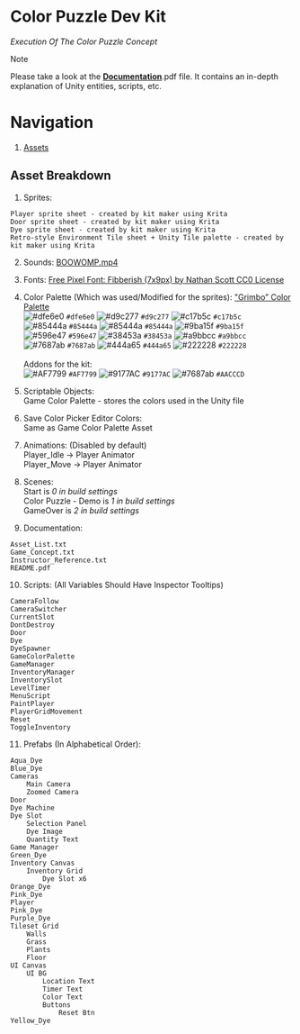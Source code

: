 # Color Puzzle Dev Kit
_Execution Of The Color Puzzle Concept_

> [!NOTE]
> Please take a look at the [**Documentation**](https://github.com/Kamjam/Color-Puzzle-Dev-Kit/tree/main/Color%20Puzzle%20Dev%20Kit/Assets/Documentation/Color%20Puzzle%20-%20READ%20ME%20with%20Images%20%20Folder).pdf file. It contains an in-depth explanation of Unity entities, scripts, etc.

# Navigation
1. [Assets](#Asset-Breakdown) 

## Asset Breakdown
1. Sprites:
```
Player sprite sheet - created by kit maker using Krita
Door sprite sheet - created by kit maker using Krita
Dye sprite sheet - created by kit maker using Krita
Retro-style Environment Tile sheet + Unity Tile palette - created by kit maker using Krita
```

2. Sounds: [BOOWOMP.mp4](https://youtu.be/KnhXwlFeRP8?si=TvqRCXDzSS8gsaNw)

3. Fonts: [Free Pixel Font: Fibberish (7x9px) by Nathan Scott CC0 License](https://caffinate.itch.io/fibberish)

4. Color Palette (Which was used/Modified for the sprites): ["Grimbo” Color Palette](https://lospec.com/palette-list/grimbo) <br/>
![#dfe6e0](https://placehold.co/15x15/dfe6e0/dfe6e0.png) `#dfe6e0` ![#d9c277](https://placehold.co/15x15/d9c277/d9c277.png) `#d9c277` ![#c17b5c](https://placehold.co/15x15/c17b5c/c17b5c.png) `#c17b5c` <br/>
![#85444a](https://placehold.co/15x15/85444a/85444a.png) `#85444a` ![#85444a](https://placehold.co/15x15/85444a/85444a.png) `#85444a` ![#9ba15f](https://placehold.co/15x15/9ba15f/9ba15f.png) `#9ba15f` <br/>
![#596e47](https://placehold.co/15x15/596e47/596e47.png) `#596e47` ![#38453a](https://placehold.co/15x15/38453a/38453a.png) `#38453a` ![#a9bbcc](https://placehold.co/15x15/a9bbcc/a9bbcc.png) `#a9bbcc` <br/>
![#7687ab](https://placehold.co/15x15/7687ab/7687ab.png) `#7687ab` ![#444a65](https://placehold.co/15x15/444a65/444a65.png) `#444a65` ![#222228](https://placehold.co/15x15/222228/222228.png) `#222228` <br/>
</br>Addons for the kit: <br/>
![#AF7799](https://placehold.co/15x15/AF7799/AF7799.png) `#AF7799` ![#9177AC](https://placehold.co/15x15/9177AC/9177AC.png) `#9177AC` ![#7687ab](https://placehold.co/15x15/AACCCD/AACCCD.png) `#AACCCD`

6. Scriptable Objects: <br/>
Game Color Palette - stores the colors used in the Unity file

7. Save Color Picker Editor Colors: <br/>
 Same as Game Color Palette Asset

8. Animations: (Disabled by default) <br/>
Player_Idle -> Player Animator <br/>
Player_Move -> Player Animator

9. Scenes: <br/>
Start is _0 in build settings_ <br/>
Color Puzzle - Demo is  _1 in build settings_ <br/>
GameOver is _2 in build settings_

10. Documentation: <br/>
```
Asset_List.txt
Game_Concept.txt
Instructor_Reference.txt
README.pdf
```

10. Scripts: (All Variables Should Have Inspector Tooltips) <br/>
```
CameraFollow
CameraSwitcher
CurrentSlot
DontDestroy
Door
Dye
DyeSpawner
GameColorPalette
GameManager
InventoryManager
InventorySlot
LevelTimer
MenuScript
PaintPlayer
PlayerGridMovement
Reset
ToggleInventory  
```

11. Prefabs (In Alphabetical Order):
```
Aqua_Dye
Blue_Dye
Cameras
    Main Camera
    Zoomed Camera
Door
Dye Machine
Dye Slot
    Selection Panel
    Dye Image
    Quantity Text
Game Manager
Green_Dye
Inventory Canvas
    Inventory Grid
        Dye Slot x6
Orange_Dye
Pink_Dye
Player
Pink_Dye
Purple_Dye
Tileset Grid
    Walls
    Grass
    Plants
    Floor
UI Canvas
    UI BG
        Location Text
        Timer Text
        Color Text
        Buttons
            Reset Btn
Yellow_Dye
```
